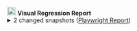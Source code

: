 <a href="https://kitbook.vercel.app/">
<img src="https://raw.githubusercontent.com/jacob-8/kitbook/b96f77da81309a6ccd06693beb0f06ba8fdc0a2b/packages/kitbook/static/kitbook.svg" height="20"></a> <b>Visual Regression Report</b>
<details><summary>2 changed snapshots (<a href="https://storage.googleapis.com/component-snapshots/kitbook-template/pr/23/playwright-report/index.html" target="_blank">Playwright Report</a>)</summary>

<div style="overflow-x: auto;">
  
| new | old | diff |
| - | - | - |
| routes/(app)/+page - Second-Mobile | | |
| ![actual-img](https://storage.googleapis.com/component-snapshots/kitbook-template/pr/30/test-results/kitbook-routes-app-page-Second-Mobile-chromium/routes/(app)/+page/Second-Mobile-actual.png) | ![expected-img](https://storage.googleapis.com/component-snapshots/kitbook-template/pr/30/test-results/kitbook-routes-app-page-Second-Mobile-chromium/routes/(app)/+page/Second-Mobile-expected.png) | ![diff-img](https://storage.googleapis.com/component-snapshots/kitbook-template/pr/30/test-results/kitbook-routes-app-page-Second-Mobile-chromium/routes/(app)/+page/Second-Mobile-diff.png) |
| routes/(app)/+page - Second-Tablet | | |
| ![actual-img](https://storage.googleapis.com/component-snapshots/kitbook-template/pr/30/test-results/kitbook-routes-app-page-Second-Tablet-chromium/routes/(app)/+page/Second-Tablet-actual.png) |  |  |
</div>

  </details>